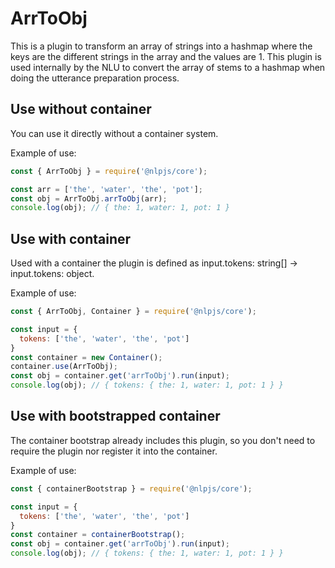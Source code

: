 # ArrToObj

This is a plugin to transform an array of strings into a hashmap where the keys are the different strings in the array and the values are 1.
This plugin is used internally by the NLU to convert the array of stems to a hashmap when doing the utterance preparation process.

## Use without container

You can use it directly without a container system.

Example of use:
```javascript
const { ArrToObj } = require('@nlpjs/core');

const arr = ['the', 'water', 'the', 'pot'];
const obj = ArrToObj.arrToObj(arr);
console.log(obj); // { the: 1, water: 1, pot: 1 }
```

## Use with container

Used with a container the plugin is defined as input.tokens: string[] -> input.tokens: object. 

Example of use:
```javascript
const { ArrToObj, Container } = require('@nlpjs/core');

const input = {
  tokens: ['the', 'water', 'the', 'pot'] 
} 
const container = new Container();
container.use(ArrToObj);
const obj = container.get('arrToObj').run(input);
console.log(obj); // { tokens: { the: 1, water: 1, pot: 1 } }
```

## Use with bootstrapped container

The container bootstrap already includes this plugin, so you don't need to require the plugin nor register it into the container.

Example of use:
```javascript
const { containerBootstrap } = require('@nlpjs/core');

const input = {
  tokens: ['the', 'water', 'the', 'pot'] 
} 
const container = containerBootstrap();
const obj = container.get('arrToObj').run(input);
console.log(obj); // { tokens: { the: 1, water: 1, pot: 1 } }
```